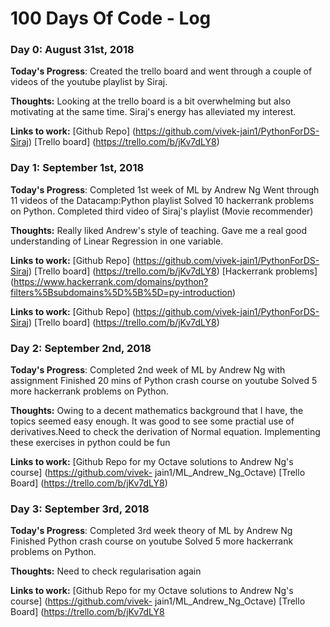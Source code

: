# 100 Days Of Code - Log

### Day 0: August 31st, 2018

**Today's Progress**: Created the trello board and went through a couple of videos of the youtube playlist by Siraj.

**Thoughts:** Looking at the trello board is a bit overwhelming but also motivating at the same time. Siraj's energy has alleviated my interest.

**Links to work:** [Github Repo] (https://github.com/vivek-jain1/PythonForDS-Siraj)
                   [Trello board] (https://trello.com/b/jKv7dLY8)

### Day 1: September 1st, 2018

**Today's Progress**: Completed 1st week of ML by Andrew Ng
                      Went through 11 videos of the Datacamp:Python playlist 
                      Solved 10 hackerrank problems on Python.
                      Completed third video of Siraj's playlist (Movie recommender)

**Thoughts:** Really liked Andrew's style of teaching. Gave me a real good understanding of Linear Regression in one variable.

**Links to work:** [Github Repo] (https://github.com/vivek-jain1/PythonForDS-Siraj)
                   [Trello board] (https://trello.com/b/jKv7dLY8)
                   [Hackerrank problems] (https://www.hackerrank.com/domains/python?filters%5Bsubdomains%5D%5B%5D=py-introduction)

**Links to work:** [Github Repo] (https://github.com/vivek-jain1/PythonForDS-Siraj)
                   [Trello board] (https://trello.com/b/jKv7dLY8)

### Day 2: September 2nd, 2018

**Today's Progress**: Completed 2nd week of ML by Andrew Ng with assignment
                      Finished 20 mins of Python crash course on youtube
                      Solved 5 more hackerrank problems on Python.
                       
                      
**Thoughts:** Owing to a decent mathematics background that I have, the topics seemed easy enough. It was good to see some practial use of derivatives.Need to check the derivation of Normal equation. Implementing these exercises in python could be fun

**Links to work:** [Github Repo for my Octave solutions to Andrew Ng's course] (https://github.com/vivek- jain1/ML_Andrew_Ng_Octave)
                   [Trello Board] (https://trello.com/b/jKv7dLY8)
                   
 ### Day 3: September 3rd, 2018

**Today's Progress**: Completed 3rd week theory of ML by Andrew Ng 
                      Finished Python crash course on youtube
                      Solved 5 more hackerrank problems on Python.
                       
                      
**Thoughts:** Need to check regularisation again

**Links to work:** [Github Repo for my Octave solutions to Andrew Ng's course] (https://github.com/vivek- jain1/ML_Andrew_Ng_Octave)
                   [Trello Board] (https://trello.com/b/jKv7dLY8



